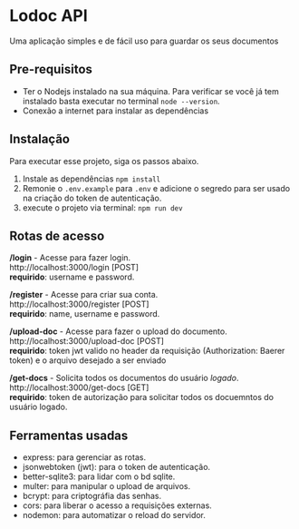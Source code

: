 # Lodoc API
Uma aplicação simples e de fácil uso para guardar os seus documentos

## Pre-requisitos
* Ter o Nodejs instalado na sua máquina. Para verificar se você já tem instalado basta executar no terminal `node --version`.
* Conexão a internet para instalar as dependências

## Instalação
Para executar esse projeto, siga os passos abaixo.
1. Instale as dependências `npm install`
2. Remonie o `.env.example` para `.env` e adicione o segredo para ser usado na criação do token de autenticação.
3. execute o projeto via terminal: `npm run dev`

## Rotas de acesso
**/login** - Acesse para fazer login.</br>
http://localhost:3000/login [POST]</br>
**requirido**: username e password.

**/register** - Acesse para criar sua conta.</br>
http://localhost:3000/register [POST]</br>
**requirido**: name, username e password.

**/upload-doc** - Acesse para fazer o upload do documento.</br>
http://localhost:3000/upload-doc [POST]</br>
**requirido**: token jwt valido no header da requisição (Authorization: Baerer token) e o arquivo desejado a ser enviado

**/get-docs** - Solicita todos os documentos do usuário _logado_.</br>
http://localhost:3000/get-docs [GET]</br>
**requirido**: token de autorização para solicitar todos os docuemntos do usuário logado.

## Ferramentas usadas
* express: para gerenciar as rotas.
* jsonwebtoken (jwt): para o token de autenticação.
* better-sqlite3: para lidar com o bd sqlite.
* multer: para manipular o upload de arquivos.
* bcrypt: para criptográfia das senhas.
* cors: para liberar o acesso a requisições externas.
* nodemon: para automatizar o reload do servidor.

